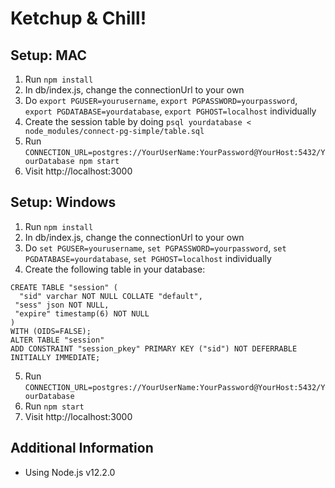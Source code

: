 # Ketchup & Chill!

## Setup: MAC
1. Run `npm install`
2. In db/index.js, change the connectionUrl to your own
3. Do `export PGUSER=yourusername`, `export PGPASSWORD=yourpassword`, `export PGDATABASE=yourdatabase`, `export PGHOST=localhost` individually
4. Create the session table by doing `psql yourdatabase < node_modules/connect-pg-simple/table.sql`
5. Run `CONNECTION_URL=postgres://YourUserName:YourPassword@YourHost:5432/YourDatabase npm start`
6. Visit http://localhost:3000

## Setup: Windows
1. Run `npm install`
2. In db/index.js, change the connectionUrl to your own
3. Do `set PGUSER=yourusername`, `set PGPASSWORD=yourpassword`, `set PGDATABASE=yourdatabase`, `set PGHOST=localhost` individually
4. Create the following table in your database:

```
CREATE TABLE "session" (
  "sid" varchar NOT NULL COLLATE "default",
 "sess" json NOT NULL,
 "expire" timestamp(6) NOT NULL
)
WITH (OIDS=FALSE);
ALTER TABLE "session" 
ADD CONSTRAINT "session_pkey" PRIMARY KEY ("sid") NOT DEFERRABLE INITIALLY IMMEDIATE;
```

5. Run `CONNECTION_URL=postgres://YourUserName:YourPassword@YourHost:5432/YourDatabase`
6. Run `npm start`
6. Visit http://localhost:3000

## Additional Information
- Using Node.js v12.2.0
